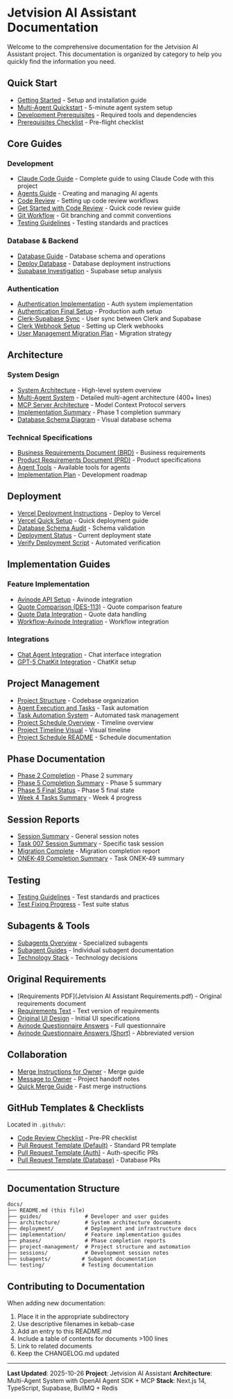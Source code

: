 # Jetvision AI Assistant Documentation

Welcome to the comprehensive documentation for the Jetvision AI Assistant project. This documentation is organized by category to help you quickly find the information you need.

## Quick Start

- [Getting Started](GETTING_STARTED.md) - Setup and installation guide
- [Multi-Agent Quickstart](guides/MULTI_AGENT_QUICKSTART.md) - 5-minute agent system setup
- [Development Prerequisites](DEVELOPMENT_PREREQUISITES.md) - Required tools and dependencies
- [Prerequisites Checklist](PREREQUISITES_CHECKLIST.md) - Pre-flight checklist

## Core Guides

### Development
- [Claude Code Guide](guides/CLAUDE.md) - Complete guide to using Claude Code with this project
- [Agents Guide](guides/AGENTS.md) - Creating and managing AI agents
- [Code Review](guides/CODE_REVIEW_SETUP.md) - Setting up code review workflows
- [Get Started with Code Review](guides/GET_STARTED_WITH_CODE_REVIEW.md) - Quick code review guide
- [Git Workflow](GIT_WORKFLOW.md) - Git branching and commit conventions
- [Testing Guidelines](TESTING_GUIDELINES.md) - Testing standards and practices

### Database & Backend
- [Database Guide](guides/DATABASE.md) - Database schema and operations
- [Deploy Database](DEPLOY_DATABASE.md) - Database deployment instructions
- [Supabase Investigation](deployment/SUPABASE_INVESTIGATION_SUMMARY.md) - Supabase setup analysis

### Authentication
- [Authentication Implementation](AUTHENTICATION_IMPLEMENTATION.md) - Auth system implementation
- [Authentication Final Setup](AUTHENTICATION_FINAL_SETUP.md) - Production auth setup
- [Clerk-Supabase Sync](CLERK_SUPABASE_SYNC.md) - User sync between Clerk and Supabase
- [Clerk Webhook Setup](CLERK_WEBHOOK_SETUP_GUIDE.md) - Setting up Clerk webhooks
- [User Management Migration Plan](USER_MANAGEMENT_MIGRATION_PLAN.md) - Migration strategy

## Architecture

### System Design
- [System Architecture](SYSTEM_ARCHITECTURE.md) - High-level system overview
- [Multi-Agent System](architecture/MULTI_AGENT_SYSTEM.md) - Detailed multi-agent architecture (400+ lines)
- [MCP Server Architecture](architecture/MCP_SERVER_ARCHITECTURE.md) - Model Context Protocol servers
- [Implementation Summary](architecture/IMPLEMENTATION_SUMMARY.md) - Phase 1 completion summary
- [Database Schema Diagram](architecture/DATABASE_SCHEMA_DIAGRAM.md) - Visual database schema

### Technical Specifications
- [Business Requirements Document (BRD)](BRD.md) - Business requirements
- [Product Requirements Document (PRD)](PRD.md) - Product specifications
- [Agent Tools](AGENT_TOOLS.md) - Available tools for agents
- [Implementation Plan](IMPLEMENTATION_PLAN.md) - Development roadmap

## Deployment

- [Vercel Deployment Instructions](VERCEL_DEPLOYMENT_INSTRUCTIONS.md) - Deploy to Vercel
- [Vercel Quick Setup](deployment/VERCEL_SETUP_QUICK.md) - Quick deployment guide
- [Database Schema Audit](deployment/DATABASE_SCHEMA_AUDIT.md) - Schema validation
- [Deployment Status](deployment/DEPLOYMENT_STATUS.md) - Current deployment state
- [Verify Deployment Script](deployment/verify-deployment.mjs) - Automated verification

## Implementation Guides

### Feature Implementation
- [Avinode API Setup](implementation/AVINODE-API-SETUP.md) - Avinode integration
- [Quote Comparison (DES-113)](implementation/DES-113-QUOTE-COMPARISON.md) - Quote comparison feature
- [Quote Data Integration](implementation/QUOTE-DATA-INTEGRATION.md) - Quote data handling
- [Workflow-Avinode Integration](implementation/WORKFLOW-AVINODE-INTEGRATION.md) - Workflow integration

### Integrations
- [Chat Agent Integration](CHAT_AGENT_INTEGRATION.md) - Chat interface integration
- [GPT-5 ChatKit Integration](GPT5_CHATKIT_INTEGRATION.md) - ChatKit setup

## Project Management

- [Project Structure](project-management/PROJECT_STRUCTURE.md) - Codebase organization
- [Agent Execution and Tasks](project-management/AGENT_EXECUTION_AND_TASKS.md) - Task automation
- [Task Automation System](project-management/TASK_AUTOMATION_SYSTEM.md) - Automated task management
- [Project Schedule Overview](PROJECT_SCHEDULE_OVERVIEW.md) - Timeline overview
- [Project Timeline Visual](PROJECT_TIMELINE_VISUAL.md) - Visual timeline
- [Project Schedule README](PROJECT_SCHEDULE_README.md) - Schedule documentation

## Phase Documentation

- [Phase 2 Completion](PHASE-2-COMPLETION.md) - Phase 2 summary
- [Phase 5 Completion Summary](phases/PHASE5_COMPLETION_SUMMARY.md) - Phase 5 summary
- [Phase 5 Final Status](phases/PHASE5_FINAL_STATUS.md) - Phase 5 final state
- [Week 4 Tasks Summary](WEEK4_TASKS_SUMMARY.md) - Week 4 progress

## Session Reports

- [Session Summary](sessions/SESSION_SUMMARY.md) - General session notes
- [Task 007 Session Summary](sessions/TASK-007-SESSION-SUMMARY.md) - Specific task session
- [Migration Complete](sessions/MIGRATION_COMPLETE.md) - Migration completion report
- [ONEK-49 Completion Summary](sessions/ONEK-49_COMPLETION_SUMMARY.md) - Task ONEK-49 summary

## Testing

- [Testing Guidelines](TESTING_GUIDELINES.md) - Test standards and practices
- [Test Fixing Progress](testing/TEST_FIXING_PROGRESS.md) - Test suite status

## Subagents & Tools

- [Subagents Overview](subagents/README.md) - Specialized subagents
- [Subagent Guides](subagents/guides/) - Individual subagent documentation
- [Technology Stack](subagents/technology-stack/) - Technology decisions

## Original Requirements

- [Requirements PDF](Jetvision AI Assistant Requirements.pdf) - Original requirements document
- [Requirements Text](requirements_text.txt) - Text version of requirements
- [Original UI Design](ORIGINAL_UI_DESIGN.md) - Initial UI specifications
- [Avinode Questionnaire Answers](AVINODE_QUESTIONNARY_ANSWERS.md) - Full questionnaire
- [Avinode Questionnaire Answers (Short)](AVINODE_QUESTIONARY_ANSWERS_Shorter.md) - Abbreviated version

## Collaboration

- [Merge Instructions for Owner](MERGE_INSTRUCTIONS_FOR_OWNER.md) - Merge guide
- [Message to Owner](MESSAGE_TO_OWNER.md) - Project handoff notes
- [Quick Merge Guide](QUICK_MERGE_GUIDE.md) - Fast merge instructions

## GitHub Templates & Checklists

Located in `.github/`:
- [Code Review Checklist](../.github/CODE_REVIEW_CHECKLIST.md) - Pre-PR checklist
- [Pull Request Template (Default)](../.github/PULL_REQUEST_TEMPLATE/default.md) - Standard PR template
- [Pull Request Template (Auth)](../.github/PULL_REQUEST_TEMPLATE/auth.md) - Auth-specific PRs
- [Pull Request Template (Database)](../.github/PULL_REQUEST_TEMPLATE/database.md) - Database PRs

---

## Documentation Structure

```
docs/
├── README.md (this file)
├── guides/              # Developer and user guides
├── architecture/        # System architecture documents
├── deployment/          # Deployment and infrastructure docs
├── implementation/      # Feature implementation guides
├── phases/              # Phase completion reports
├── project-management/  # Project structure and automation
├── sessions/            # Development session notes
├── subagents/          # Subagent documentation
└── testing/            # Testing documentation
```

## Contributing to Documentation

When adding new documentation:

1. Place it in the appropriate subdirectory
2. Use descriptive filenames in kebab-case
3. Add an entry to this README.md
4. Include a table of contents for documents >100 lines
5. Link to related documents
6. Keep the CHANGELOG.md updated

---

**Last Updated**: 2025-10-26
**Project**: Jetvision AI Assistant
**Architecture**: Multi-Agent System with OpenAI Agent SDK + MCP
**Stack**: Next.js 14, TypeScript, Supabase, BullMQ + Redis
